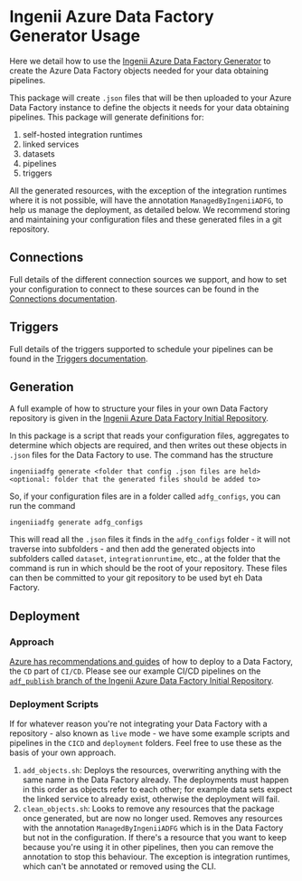 # Ingenii Azure Data Factory Generator Usage

Here we detail how to use the [Ingenii Azure Data Factory Generator](https://github.com/ingenii-solutions/azure-data-factory-generator) to create the Azure Data Factory objects needed for your data obtaining pipelines.

This package will create `.json` files that will be then uploaded to your Azure Data Factory instance to define the objects it needs for your data obtaining pipelines. This package will generate definitions for:
1. self-hosted integration runtimes
2. linked services
3. datasets
4. pipelines
5. triggers

All the generated resources, with the exception of the integration runtimes where it is not possible, will have the annotation `ManagedByIngeniiADFG`, to help us manage the deployment, as detailed below. We recommend storing and maintaining your configuration files and these generated files in a git repository.

## Connections

Full details of the different connection sources we support, and how to set your configuration to connect to these sources can be found in the [Connections documentation](./Connections.md).

## Triggers

Full details of the triggers supported to schedule your pipelines can be found in the [Triggers documentation](./Triggers.md).

## Generation

A full example of how to structure your files in your own Data Factory repository is given in the [Ingenii Azure Data Factory Initial Repository](https://github.com/ingenii-solutions/azure-data-factory-initial-repository).

In this package is a script that reads your configuration files, aggregates to determine which objects are required, and then writes out these objects in `.json` files for the Data Factory to use. The command has the structure

```
ingeniiadfg generate <folder that config .json files are held> <optional: folder that the generated files should be added to>
```

So, if your configuration files are in a folder called `adfg_configs`, you can run the command

```
ingeniiadfg generate adfg_configs
```

This will read all the `.json` files it finds in the `adfg_configs` folder - it will not traverse into subfolders - and then add the generated objects into subfolders called `dataset`, `integrationruntime`, etc., at the folder that the command is run in which should be the root of your repository. These files can then be committed to your git repository to be used byt eh Data Factory.

## Deployment

### Approach

[Azure has recommendations and guides](https://docs.microsoft.com/en-us/azure/data-factory/continuous-integration-delivery) of how to deploy to a Data Factory, the `CD` part of `CI/CD`. Please see our example CI/CD pipelines on the [`adf_publish` branch of the Ingenii Azure Data Factory Initial Repository](https://github.com/ingenii-solutions/azure-data-factory-initial-repository/tree/adf_publish).

### Deployment Scripts

If for whatever reason you're not integrating your Data Factory with a repository - also known as `live` mode - we have some example scripts and pipelines in the `CICD` and `deployment` folders. Feel free to use these as the basis of your own approach.

1. `add_objects.sh`: Deploys the resources, overwriting anything with the same name in the Data Factory already. The deployments must happen in this order as objects refer to each other; for example data sets expect the linked service to already exist, otherwise the deployment will fail.
2. `clean_objects.sh`: Looks to remove any resources that the package once generated, but are now no longer used. Removes any resources with the annotation `ManagedByIngeniiADFG` which is in the Data Factory but not in the configuration. If there's a resource that you want to keep because you're using it in other pipelines, then you can remove the annotation to stop this behaviour. The exception is integration runtimes, which can't be annotated or removed using the CLI.

